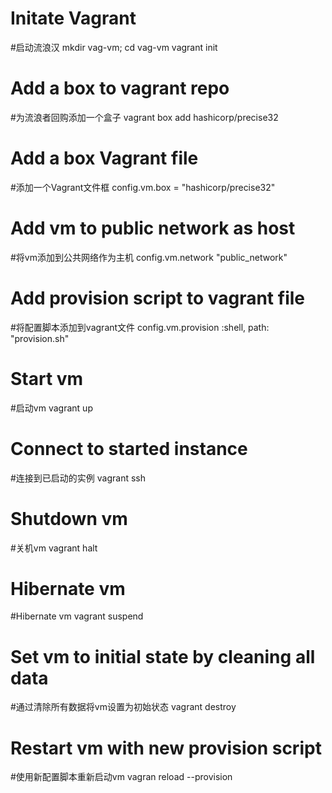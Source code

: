 # Initate Vagrant
#启动流浪汉
mkdir vag-vm; cd vag-vm
vagrant init

# Add a box to vagrant repo
#为流浪者回购添加一个盒子
vagrant box add hashicorp/precise32

# Add a box  Vagrant file
#添加一个Vagrant文​​件框
config.vm.box = "hashicorp/precise32"

# Add vm to public network as host
#将vm添加到公共网络作为主机
config.vm.network "public_network"

# Add provision script to vagrant file
#将配置脚本添加到vagrant文​​件
config.vm.provision :shell, path: "provision.sh"

# Start vm 
#启动vm
vagrant up

# Connect to started instance
#连接到已启动的实例
vagrant ssh

# Shutdown vm
#关机vm
vagrant halt

# Hibernate vm
#Hibernate vm
vagrant suspend

# Set vm to initial state by cleaning all data
#通过清除所有数据将vm设置为初始状态
vagrant destroy

# Restart vm with new provision script
#使用新配置脚本重新启动vm
vagran reload --provision
